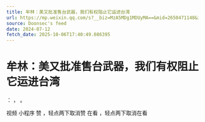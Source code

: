 ```yaml
---
title: 牟林：美又批准售台武器，我们有权阻止它运进台湾
url: https://mp.weixin.qq.com/s?__biz=MzA5MDg1MDUyMA==&mid=2650471148&idx=3&sn=8cc6a315e85276e9e80aca7f553900ed
source: Doonsec's feed
date: 2024-07-12
fetch_date: 2025-10-06T17:40:49.086395
---
```


# 牟林：美又批准售台武器，我们有权阻止它运进台湾

：
，
。

视频
小程序
赞
，轻点两下取消赞
在看
，轻点两下取消在看